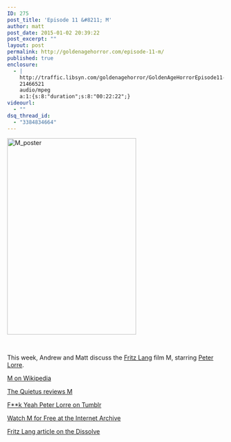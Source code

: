 ```yaml
---
ID: 275
post_title: 'Episode 11 &#8211; M'
author: matt
post_date: 2015-01-02 20:39:22
post_excerpt: ""
layout: post
permalink: http://goldenagehorror.com/episode-11-m/
published: true
enclosure:
  - |
    http://traffic.libsyn.com/goldenagehorror/GoldenAgeHorrorEpisode11-M.mp3
    21466521
    audio/mpeg
    a:1:{s:8:"duration";s:8:"00:22:22";}
videourl:
  - ""
dsq_thread_id:
  - "3384834664"
---
```

<img class="aligncenter size-full wp-image-52" src="http://goldenagehorror.com/wp-content/uploads/2014/09/M_poster.jpg" alt="M_poster" width="300" height="457" />

&nbsp;

This week, Andrew and Matt discuss the <a title="Fritz Lang" href="http://goldenagehorror.com/fritz-lang/">Fritz Lang</a> film M, starring <a title="Peter Lorre" href="http://goldenagehorror.com/peter-lorre/">Peter Lorre</a>.

<a href="http://en.wikipedia.org/wiki/M_(1931_film)">M on Wikipedia</a>

<a href="http://thequietus.com/articles/15895-fritz-lang-m-review">The Quietus reviews M</a>

<a href="http://fyeahpeterlorre.tumblr.com/">F**k Yeah Peter Lorre on Tumblr</a>

<a href="https://archive.org/details/PhantasmagoriaTheater-MFritzLang1931574">Watch M for Free at the Internet Archive</a>

<a href="https://thedissolve.com/features/career-view/222-the-sprawling-obsessive-career-of-fritz-lang/">Fritz Lang article on the Dissolve</a>